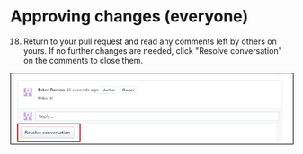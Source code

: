 # Approving changes (everyone)

18. Return to your pull request and read any comments left by others on yours.
If no further changes are needed, click "Resolve conversation" on the comments
to close them.

![Resolve a conversation](images/resolve_conversation.jpg)
